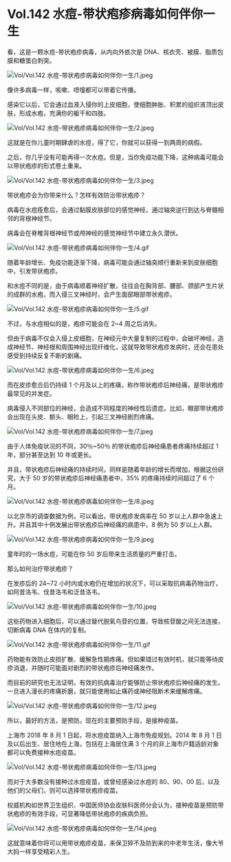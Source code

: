 # Vol.142 水痘-带状疱疹病毒如何伴你一生

看，这是⼀颗⽔痘-带状疱疹病毒，从内向外依次是 DNA、核⾐壳、被膜、脂质包膜和糖蛋⽩刺突。

![Vol/Vol.142 水痘-带状疱疹病毒如何伴你一生/1.jpeg](https://cdn.jsdelivr.net/gh/ipaperclip-icu/static/image/文字稿/Vol/Vol.142%20水痘-带状疱疹病毒如何伴你一生/1.jpeg)

像许多病毒⼀样，咳嗽、喷嚏都可以带着它传播。

感染它以后，它会通过⾎液⼊侵你的上⽪细胞，使细胞肿胀、积累的组织液顶出⽪肤，形成⽔疱，充满你的躯⼲和四肢。

![Vol/Vol.142 水痘-带状疱疹病毒如何伴你一生/2.jpeg](https://cdn.jsdelivr.net/gh/ipaperclip-icu/static/image/文字稿/Vol/Vol.142%20水痘-带状疱疹病毒如何伴你一生/2.jpeg)

这就是在你⼉童时期肆虐的⽔痘，得了它，你就可以获得⼀到两周的病假。

之后，你⼏乎没有可能再得⼀次⽔痘。但是，当你免疫功能下降，这种病毒可能会以带状疱疹的形式卷⼟重来。

![Vol/Vol.142 水痘-带状疱疹病毒如何伴你一生/3.jpeg](https://cdn.jsdelivr.net/gh/ipaperclip-icu/static/image/文字稿/Vol/Vol.142%20水痘-带状疱疹病毒如何伴你一生/3.jpeg)

带状疱疹会为你带来什么？怎样有效防治带状疱疹？

病毒在⽔痘痊愈后，会通过黏膜⽪肤部位的感觉神经，通过轴突逆行到达与脊髓相邻的背根神经节。

病毒会在脊椎背根神经节或颅神经的感觉神经节中建⽴永久潜伏。

![Vol/Vol.142 水痘-带状疱疹病毒如何伴你一生/4.gif](https://cdn.jsdelivr.net/gh/ipaperclip-icu/static/image/文字稿/Vol/Vol.142%20水痘-带状疱疹病毒如何伴你一生/4.gif)

随着年龄增⻓、免疫功能逐渐下降，病毒可能会通过轴突顺行重新来到皮肤细胞中，引发带状疱疹。

和⽔痘不同的是，由于病毒顺着神经扩散，往往会在胸背部、腰部、颈部产⽣⽚状的成群的⽔疱，⽽⼊侵三叉神经时，会产⽣面部眼部带状疱疹。

![Vol/Vol.142 水痘-带状疱疹病毒如何伴你一生/5.gif](https://cdn.jsdelivr.net/gh/ipaperclip-icu/static/image/文字稿/Vol/Vol.142%20水痘-带状疱疹病毒如何伴你一生/5.gif)

不过，与⽔痘相似的是，疱疹可能会在 2\~4 周之后消失。

但由于病毒不仅会⼊侵上⽪细胞，在神经元中⼤量复制的过程中，会破坏神经，造成神经节、神经根和周围神经出现纤维化，这就导致带状疱疹发病时，还会在患处感受到持续反复不断的剧痛。

![Vol/Vol.142 水痘-带状疱疹病毒如何伴你一生/6.jpeg](https://cdn.jsdelivr.net/gh/ipaperclip-icu/static/image/文字稿/Vol/Vol.142%20水痘-带状疱疹病毒如何伴你一生/6.jpeg)

⽽在⽪疹愈合后仍持续 1 个⽉及以上的疼痛，称作带状疱疹后神经痛，是带状疱疹最常⻅的并发症。

病毒侵⼊不同部位的神经，会造成不同程度的神经性后遗症。⽐如，眼部带状疱疹会出现在头⽪、额头、眼睑上，引起三叉神经剧烈疼痛。

![Vol/Vol.142 水痘-带状疱疹病毒如何伴你一生/7.jpeg](https://cdn.jsdelivr.net/gh/ipaperclip-icu/static/image/文字稿/Vol/Vol.142%20水痘-带状疱疹病毒如何伴你一生/7.jpeg)

由于⼈体免疫状况的不同，30％\~50％ 的带状疱疹后神经痛患者疼痛持续超过 1 年，部分甚⾄达到 10 年或更⻓。

并且，带状疱疹后神经痛的持续时间，同样是随着年龄的增⻓⽽增加，根据这份研究，大于 50 岁的带状疱疹后神经痛患者中，35% 的疼痛持续时间超过了 6 个月。

![Vol/Vol.142 水痘-带状疱疹病毒如何伴你一生/8.jpeg](https://cdn.jsdelivr.net/gh/ipaperclip-icu/static/image/文字稿/Vol/Vol.142%20水痘-带状疱疹病毒如何伴你一生/8.jpeg)

以北京市的调查数据为例，可以看出，带状疱疹发病率在 50 岁以上⼈群中急速上升。并且其中⼗例发展出带状疱疹后神经痛的病患中，8 例为 50 岁以上⼈群。

![Vol/Vol.142 水痘-带状疱疹病毒如何伴你一生/9.jpeg](https://cdn.jsdelivr.net/gh/ipaperclip-icu/static/image/文字稿/Vol/Vol.142%20水痘-带状疱疹病毒如何伴你一生/9.jpeg)

童年时的⼀场⽔痘，可能在你 50 岁后带来⽣活质量的严重打击。

那么如何治疗带状疱疹？

在发疹后的 24\~72 小时内或水疱仍在增加的状况下，可以采取抗病毒药物治疗，如阿昔洛⻙、伐昔洛⻙和泛昔洛⻙。

![Vol/Vol.142 水痘-带状疱疹病毒如何伴你一生/10.jpeg](https://cdn.jsdelivr.net/gh/ipaperclip-icu/static/image/文字稿/Vol/Vol.142%20水痘-带状疱疹病毒如何伴你一生/10.jpeg)

这些药物进⼊细胞后，可以通过替代脱氧⻦苷的位置，导致核苷酸之间⽆法连接，切断病毒 DNA 在体内的复制。

![Vol/Vol.142 水痘-带状疱疹病毒如何伴你一生/11.gif](https://cdn.jsdelivr.net/gh/ipaperclip-icu/static/image/文字稿/Vol/Vol.142%20水痘-带状疱疹病毒如何伴你一生/11.gif)

药物能有效防⽌⽪损扩散、缓解急性期疼痛。但如果错过有效时机，就只能等待⽪疹消退，并随时可能⾯对剧烈的带状疱疹后神经痛发作。

而目前的研究也无法证明，有效的抗病毒治疗能够防止带状疱疹后神经痛的发生。⼀旦进⼊漫⻓的疼痛折磨，就只能使⽤如⽌痛药或神经阻断术来缓解疼痛。

![Vol/Vol.142 水痘-带状疱疹病毒如何伴你一生/12.jpeg](https://cdn.jsdelivr.net/gh/ipaperclip-icu/static/image/文字稿/Vol/Vol.142%20水痘-带状疱疹病毒如何伴你一生/12.jpeg)

所以，最好的⽅法，是预防。现在的主要预防⼿段，是接种疫苗。

上海市 2018 年 8 月 1 日起，将水痘疫苗纳入上海市免疫规划。2014 年 8 月 1 日及以后出生、居住地在上海，包括在上海居住满 3 个月的非上海市户籍适龄对象都可以免费接种水痘疫苗。

![Vol/Vol.142 水痘-带状疱疹病毒如何伴你一生/13.jpeg](https://cdn.jsdelivr.net/gh/ipaperclip-icu/static/image/文字稿/Vol/Vol.142%20水痘-带状疱疹病毒如何伴你一生/13.jpeg)

而对于⼤多数没有接种过⽔痘疫苗，或曾经感染过⽔痘的 80、90、00 后，以及他们的⽗⺟们，则可以选择带状疱疹疫苗。

权威机构如世界卫生组织、中国医师协会皮肤科医师分会认为，接种疫苗是预防带状疱疹的有效手段，可显著降低带状疱疹的疾病负担。

![Vol/Vol.142 水痘-带状疱疹病毒如何伴你一生/14.jpeg](https://cdn.jsdelivr.net/gh/ipaperclip-icu/static/image/文字稿/Vol/Vol.142%20水痘-带状疱疹病毒如何伴你一生/14.jpeg)

这就意味着你将可以用带状疱疹疫苗，来保卫猝不及防到来的中老年生活，像大爷大妈一样享受精彩人生。

